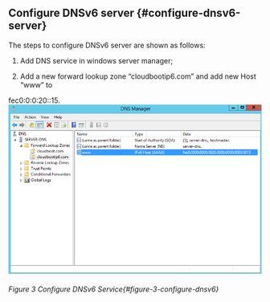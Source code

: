 ## Configure DNSv6 server {#configure-dnsv6-server}

The steps to configure DNSv6 server are shown as follows:

1.  Add DNS service in windows server manager;

2. Add a new forward lookup zone “cloudbootip6.com” and add new Host “www” to

fec0:0:0:20::15.
![](/media/image3.png)

###### Figure 3 Configure DNSv6 Service{#figure-3-configure-dnsv6}
